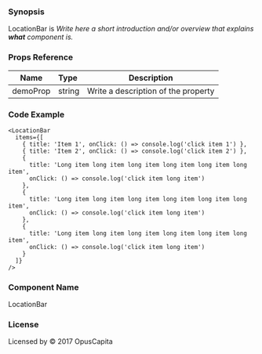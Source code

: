### Synopsis

LocationBar is 
*Write here a short introduction and/or overview that explains **what** component is.*

### Props Reference

| Name                           | Type                    | Description                                                 |
| ------------------------------ | :---------------------- | ----------------------------------------------------------- |
| demoProp                       | string                  | Write a description of the property                         |

### Code Example

```
<LocationBar 
  items={[
    { title: 'Item 1', onClick: () => console.log('click item 1') },
    { title: 'Item 2', onClick: () => console.log('click item 2') },
    { 
      title: 'Long item long item long item long item long item long item', 
      onClick: () => console.log('click item long item')
    },
    { 
      title: 'Long item long item long item long item long item long item', 
      onClick: () => console.log('click item long item')
    },
    { 
      title: 'Long item long item long item long item long item long item', 
      onClick: () => console.log('click item long item')
    }
  ]}
/>
```

### Component Name

LocationBar

### License

Licensed by © 2017 OpusCapita

